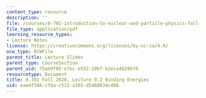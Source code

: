 ```yaml
---
content_type: resource
description: ''
file: /courses/8-701-introduction-to-nuclear-and-particle-physics-fall-2020/eae4f346cfdac511a102d5460634cd66_MIT8_701f20_lec9.2.pdf
file_type: application/pdf
learning_resource_types:
- Lecture Notes
license: https://creativecommons.org/licenses/by-nc-sa/4.0/
ocw_type: OCWFile
parent_title: Lecture Slides
parent_type: CourseSection
parent_uid: 75ab9f65-e7ec-e552-10bf-b2eca4629bf0
resourcetype: Document
title: 8.701 Fall 2020, Lecture 9.2 Binding Energies
uid: eae4f346-cfda-c511-a102-d5460634cd66
---
```

